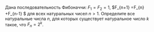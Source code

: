Дана последовательность Фибоначчи: $F_{1} =F_{2} =1$, $F_{n+1} =F_{n} +F_{n-1} $ для всех натуральных чисел $n > 1$. Определите все натуральные числа $n$, для которых существует натуральное число $k$ такое, что $F_{n} =2^{k}$.